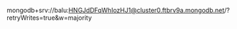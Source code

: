 
mongodb+srv://balu:HNGJdDFqWhIozHJ1@cluster0.ftbrv9a.mongodb.net/?retryWrites=true&w=majority

<!-- HNGJdDFqWhIozHJ1 -->